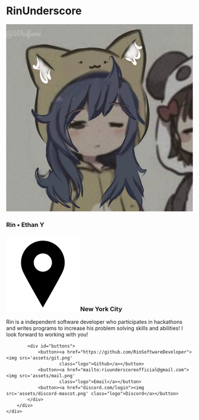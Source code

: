 <!DOCTYPE html>
<html>
<!-- I do not know if I am shocked or disapointed that this took me 45 minutes-->

<head>
	<link href='https://fonts.googleapis.com/css?family=Lexend Deca' rel='stylesheet'>
	<meta charset="utf-8">
	<meta name="viewport" content="width=device-width">
	<link href="style.css" rel="stylesheet"/>
</head>

<body>
	<div id="intro">
		<div id="padding">
			<h1>RinUnderscore</h1>
			<img src='assets/rinpfp.jpg' id="pfp">
			<h3>Rin • Ethan Y</h3>
			<h3><img src="assets/pin.png" id="pin">New York City</h3>
			<span>Rin is a independent software developer who participates in hackathons and writes programs to increase
				his problem solving skills and abilities! I look forward to working with you!</span>

			<div id="buttons">
				<button><a href="https://github.com/RinSoftwareDeveloper"><img src='assets/git.png'
						class="logo">Github</a></button>
				<button><a href="mailto:riuunderscoreofficial@gmail.com"><img src='assets/mail.png'
						class="logo">Email</a></button>
				<button><a href="discord.com/login"><img src='assets/discord-mascot.png' class="logo">Discord</a></button>
			</div>
		</div>
	</div>
</body>

</html>
